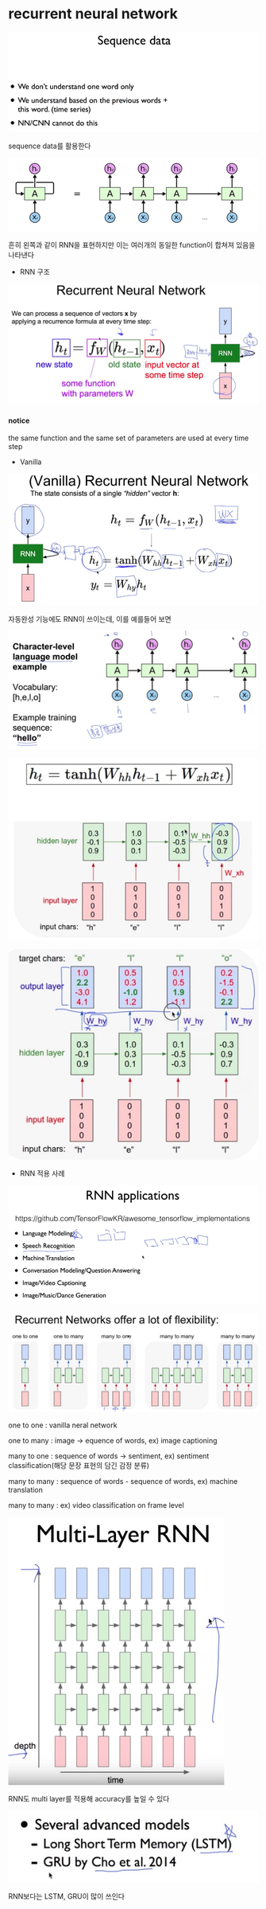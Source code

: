 # recurrent neural network



![00](./00.jpg)



sequence data를 활용한다



![01](./01.jpg)



흔히 왼쪽과 같이 RNN을 표현하지만 이는 여러개의 동일한 function이 합쳐져 있음을 나타낸다





* RNN 구조

![03](./03.jpg)



#### notice

the same function and the same set of parameters are used at every time step



* Vanilla



![04](./04.jpg)





자동완성 기능에도 RNN이 쓰이는데, 이를 예를들어 보면



![05](./05.jpg)





![06](./06.jpg)





![07](./07.jpg)







* RNN 적용 사례

![08](./08.jpg)







![09](./09.jpg)





one to one : vanilla neral network



one to many : image -> equence of words, ex) image captioning



many to one :  sequence of words -> sentiment, ex) sentiment classification(해당 문장 표현의 담긴 감정 분류)



many to many : sequence of words - sequence of words, ex) machine translation



many to many : ex) video classification on frame level





![10](./10.jpg)





RNN도 multi layer를 적용해 accuracy를 높일 수 있다



![11](./11.jpg)



RNN보다는 LSTM, GRU이 많이 쓰인다